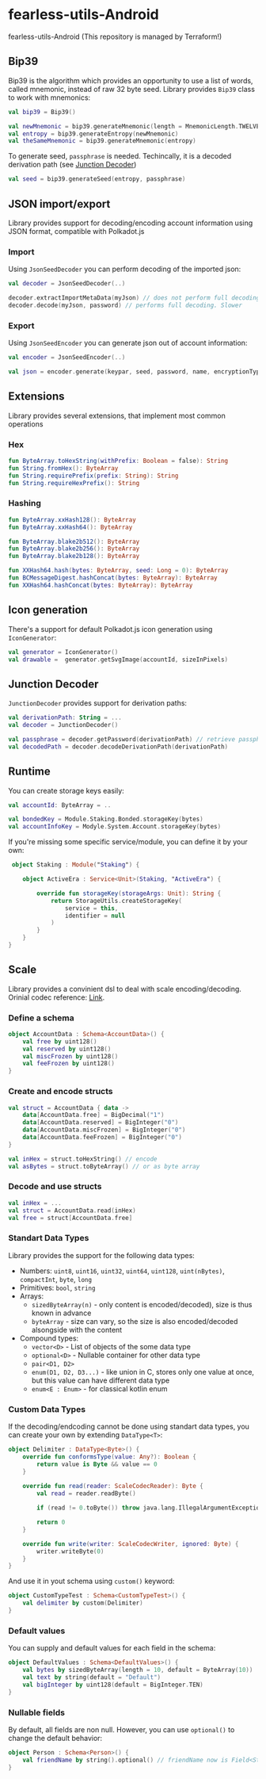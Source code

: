 # fearless-utils-Android
fearless-utils-Android (This repository is managed by Terraform!)

## Bip39

Bip39 is the algorithm which provides an opportunity to use a list of words, called mnemonic, instead of raw 32 byte seed. Library provides `Bip39` class to work with mnemonics:

``` kotlin
val bip39 = Bip39()

val newMnemonic = bip39.generateMnemonic(length = MnemonicLength.TWELVE) // twelve words
val entropy = bip39.generateEntropy(newMnemonic)
val theSameMnemonic = bip39.generateMnemonic(entropy) 

```
To generate seed, `passphrase` is needed. Techincally, it is a decoded derivation path (see [Junction Decoder](#junction-decoder))

``` kotlin
val seed = bip39.generateSeed(entropy, passphrase)
```

## JSON import/export
Library provides support for decoding/encoding account information using JSON format, compatible with Polkadot.js

### Import
Using `JsonSeedDecoder` you can perform decoding of the imported json:

``` kotlin
val decoder = JsonSeedDecoder(..)

decoder.extractImportMetaData(myJson) // does not perform full decoding (skips secret decrypting). Faster
decoder.decode(myJson, password) // performs full decoding. Slower
```

### Export
Using `JsonSeedEncoder` you can generate json out of account information:

``` kotlin
val encoder = JsonSeedEncoder(..)

val json = encoder.generate(keypar, seed, password, name, encryptionType, genesis, addressByte)
```

## Extensions
Library provides several extensions, that implement most common operations
### Hex

``` kotlin
fun ByteArray.toHexString(withPrefix: Boolean = false): String
fun String.fromHex(): ByteArray
fun String.requirePrefix(prefix: String): String
fun String.requireHexPrefix(): String
```

### Hashing

``` kotlin
fun ByteArray.xxHash128(): ByteArray
fun ByteArray.xxHash64(): ByteArray

fun ByteArray.blake2b512(): ByteArray
fun ByteArray.blake2b256(): ByteArray
fun ByteArray.blake2b128(): ByteArray

fun XXHash64.hash(bytes: ByteArray, seed: Long = 0): ByteArray
fun BCMessageDigest.hashConcat(bytes: ByteArray): ByteArray
fun XXHash64.hashConcat(bytes: ByteArray): ByteArray
```

## Icon generation

There's a support for default Polkadot.js icon generation using `IconGenerator`:

``` kotlin
val generator = IconGenerator()
val drawable =  generator.getSvgImage(accountId, sizeInPixels)
```

## Junction Decoder

`JunctionDecoder` provides support for derivation paths:

``` kotlin
val derivationPath: String = ...
val decoder = JunctionDecoder()

val passphrase = decoder.getPassword(derivationPath) // retrieve passphrase to use in enropy -> seed generation
val decodedPath = decoder.decodeDerivationPath(derivationPath)
```

## Runtime

You can create storage keys easily:

``` kotlin
val accountId: ByteArray = .. 

val bondedKey = Module.Staking.Bonded.storageKey(bytes)
val accountInfoKey = Modyle.System.Account.storageKey(bytes)
```

If you're missing some specific service/module, you can define it by your own:

``` kotlin
 object Staking : Module("Staking") {

    object ActiveEra : Service<Unit>(Staking, "ActiveEra") {

        override fun storageKey(storageArgs: Unit): String {
            return StorageUtils.createStorageKey(
                service = this,
                identifier = null
            )
        }
    }
}
```

## Scale

Library provides a convinient dsl to deal with scale encoding/decoding. Orinial codec reference: [Link](https://substrate.dev/docs/en/knowledgebase/advanced/codec).
### Define a schema

``` kotlin
object AccountData : Schema<AccountData>() {
    val free by uint128()
    val reserved by uint128()
    val miscFrozen by uint128()
    val feeFrozen by uint128()
}
```
### Create and encode structs

``` kotlin
val struct = AccountData { data ->
    data[AccountData.free] = BigDecimal("1")
    data[AccountData.reserved] = BigInteger("0")
    data[AccountData.miscFrozen] = BigInteger("0")
    data[AccountData.feeFrozen] = BigInteger("0")
}

val inHex = struct.toHexString() // encode
val asBytes = struct.toByteArray() // or as byte array
```
###  Decode and use structs

``` kotlin
val inHex = ...
val struct = AccountData.read(inHex)
val free = struct[AccountData.free]
```

### Standart Data Types
Library provides the support for the following data types:
* Numbers: `uint8`, `uint16`, `uint32`, `uint64`, `uint128`, `uint(nBytes)`, `compactInt`, `byte`, `long`
* Primitives: `bool`, `string`
* Arrays:
    * `sizedByteArray(n)` - only content is encoded/decoded), size is thus known in advance
    * `byteArray` - size can vary, so the size is also encoded/decoded alsongside with the content
* Compound types: 
    * `vector<D>` - List of objects of the some data type
    * `optional<D>` - Nullable container for other data type
    * `pair<D1, D2>`
    * `enum(D1, D2, D3...)` - like union in C, stores only one value at once, but this value can have different data type
    * `enum<E : Enum>` - for classical kotlin enum 

### Custom Data Types
If the decoding/endcoding cannot be done using standart data types, you can create your own by extending `DataType<T>`:
``` kotlin
object Delimiter : DataType<Byte>() {
    override fun conformsType(value: Any?): Boolean {
        return value is Byte && value == 0
    }
    
    override fun read(reader: ScaleCodecReader): Byte {
        val read = reader.readByte()

        if (read != 0.toByte()) throw java.lang.IllegalArgumentException("Delimiter is not 0")

        return 0
    }

    override fun write(writer: ScaleCodecWriter, ignored: Byte) {
        writer.writeByte(0)
    }
}
```
And use it in yout schema using `custom()` keyword:
``` kotlin
object CustomTypeTest : Schema<CustomTypeTest>() {
    val delimiter by custom(Delimiter)
}
````

### Default values
You can supply and default values for each field in the schema:
``` kotlin
object DefaultValues : Schema<DefaultValues>() {
    val bytes by sizedByteArray(length = 10, default = ByteArray(10))
    val text by string(default = "Default")
    val bigInteger by uint128(default = BigInteger.TEN)
}
```

### Nullable fields

By default, all fields are non null. However, you can use `optional()` to change the default behavior:
``` kotlin
object Person : Schema<Person>() {
    val friendName by string().optional() // friendName now is Field<String?>
}
```
